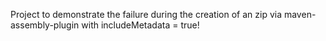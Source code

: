 Project to demonstrate the failure during the creation of an zip via 
maven-assembly-plugin with includeMetadata = true!

